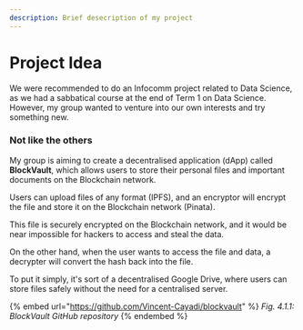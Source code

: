 ```yaml
---
description: Brief desecription of my project
---
```


# Project Idea

We were recommended to do an Infocomm project related to Data Science, as we had a sabbatical course at the end of Term 1 on Data Science. However, my group wanted to venture into our own interests and try something new.

### Not like the others

My group is aiming to create a decentralised application (dApp) called **BlockVault**, which allows users to store their personal files and important documents on the Blockchain network.

Users can upload files of any format (IPFS), and an encryptor will encrypt the file and store it on the Blockchain network (Pinata).

This file is securely encrypted on the Blockchain network, and it would be near impossible for hackers to access and steal the data.&#x20;

On the other hand, when the user wants to access the file and data, a decrypter will convert the hash back into the file.

To put it simply, it's sort of a decentralised Google Drive, where users can store files safely without the need for a centralised server.

{% embed url="https://github.com/Vincent-Cayadi/blockvault" %}
_Fig. 4.1.1: BlockVault GitHub repository_
{% endembed %}
